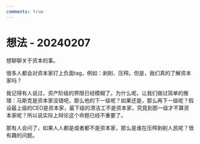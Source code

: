 ```yaml
---
comments: true
---
```


# 想法 - 20240207

想聊聊关于资本的事。

很多人都会对资本家打上负面tag，例如：<kbd>剥削</kbd>、<kbd>压榨</kbd>。但是，我们真的了解资本家吗？

我记得有人说过，资产阶级的界限已经模糊了。为什么呢，让我们做过简单的推理：马斯克是资本家没错吧，那么他的下一级呢？如果还是，那么再下一级呢？假设最上级的CEO是资本家，最下级的清洁工不是资本家，究竟到那一级才不算资本家呢？所以说实际上辩论这个命题已经不重要了。

那有人会问了，如果人人都是或者都不是资本家，那么是谁在压榨剥削人民呢？很有趣的问题。